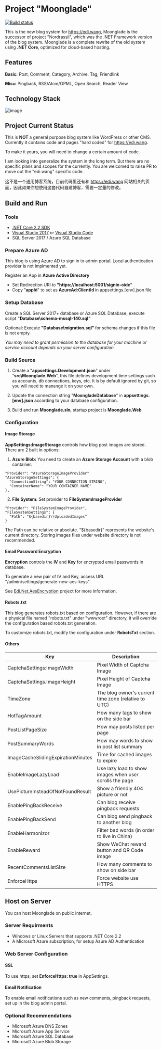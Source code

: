 ﻿# Project "Moonglade"

[![Build status](https://dev.azure.com/ediwang/EdiWang-GitHub-Builds/_apis/build/status/Moonglade-Master-CI)](https://dev.azure.com/ediwang/EdiWang-GitHub-Builds/_build/latest?definitionId=50)

This is the new blog system for https://edi.wang, Moonglade is the successor of project "Nordrassil", which was the .NET Framework version of the blog system. Moonglade is a complete rewrite of the old system using **.NET Core**, optimized for cloud-based hosting.

## Features

**Basic:** Post, Comment, Category, Archive, Tag, Friendlink

**Misc:** Pingback, RSS/Atom/OPML, Open Search, Reader View

## Technology Stack

![image](https://ediwangstorage.blob.core.windows.net/web-assets/ediwang-azure-arch.png)

## Project Current Status

This is **NOT** a general purpose blog system like WordPress or other CMS. Currently it contains code and pages "hard coded" for https://edi.wang.

To make it yours, you will need to change a certain amount of code.

I am looking into generalize the system in the long term. But there are no specific plans and scopes for the currently. You are welcomed to raise PR to move out the "edi.wang" specific code.

这不是一个通用博客系统，目前代码里还有和 https://edi.wang 网站相关的页面，因此如果你想使用这套代码自建博客，需要一定量的修改。

## Build and Run

### Tools
- [.NET Core 2.2 SDK](http://dot.net)
- [Visual Studio 2017](https://visualstudio.microsoft.com/) or [Visual Studio Code](https://code.visualstudio.com/)
- SQL Server 2017 / Azure SQL Database

### Prepare Azure AD

This blog is using Azure AD to sign in to admin portal. Local authentication provider is not implmented yet. 

Register an App in **Azure Active Directory**
- Set Redirection URI to **"https://localhost:5001/signin-oidc"**
- Copy "**appId**" to set as **AzureAd:ClientId** in appsettings.[env].json file

### Setup Database

Create a SQL Server 2017+ database or Azure SQL Database, execute script  **"Database\schema-mssql-140.sql"** 

Optional: Execute **"Database\migration.sql"** for schema changes if this file is not empty.

*You may need to grant permission to the database for your machine or service account depends on your server configuration*

### Build Source

1. Create a "**appsettings.Development.json**" under "**src\Moonglade.Web**", this file defines development time settings such as accounts, db connections, keys, etc. It is by default ignored by git, so you will need to manange it on your own.

2. Update the connection string "**MoongladeDatabase**" in **appsettings.[env].json** according to your database configuration.

3. Build and run **Moonglade.sln**, startup project is **Moonglade.Web**

### Configuration

#### Image Storage
**AppSettings:ImageStorage** controls how blog post images are stored. There are 2 built in options:

1. **Azure Blob:** You need to create an **Azure Storage Account** with a blob container. 
```
"Provider": "AzureStorageImageProvider"
"AzureStorageSettings": {
  "ConnectionString": "YOUR CONNECTION STRING",
  "ContainerName": "YOUR CONTAINER NAME"
},
```

2. **File System:** Set provider to **FileSystemImageProvider**
```
"Provider": "FileSystemImageProvider",
"FileSystemSettings": {
  "Path": "${basedir}\\UploadedImages"
}
```
The Path can be relative or absolute. "$\{basedir\}" represents the website's current directory. Storing images files under website directory is not recommended. 

#### Email Password Encryption

**Encryption** controls the **IV** and **Key** for encrypted email passwords in database. 

To generate a new pair of IV and Key, access URL "/admin/settings/generate-new-aes-keys".

See [Edi.Net.AesEncryption](https://github.com/EdiWang/Edi.Net.AesEncryption) project for more information.

#### Robots.txt

This blog generates robots.txt based on configuration. However, if there are a physical file named "robots.txt" under "wwwroot" directory, it will override the configuration based robots.txt generation.

To customize robots.txt, modify the configuration under **RobotsTxt** section.

#### Others

Key | Description
--- | ---
CaptchaSettings:ImageWidth | Pixel Width of Captcha Image
CaptchaSettings.ImageHeight | Pixel Height of Captcha Image
TimeZone | The blog owner's current time zone (relative to UTC)
HotTagAmount | How many tags to show on the side bar
PostListPageSize | How may posts listed per page
PostSummaryWords | How may words to show in post list summary
ImageCacheSlidingExpirationMinutes | Time for cached images to expire
EnableImageLazyLoad | Use lazy load to show images when user scrolls the page
UsePictureInsteadOfNotFoundResult | Show a friendly 404 picture or not
EnablePingBackReceive | Can blog receive pingback requests
EnablePingBackSend | Can blog send pingback to another blog
EnableHarmonizor | Filter bad words (in order to live in China)
EnableReward | Show WeChat reward button and QR Code image
RecentCommentsListSize | How many comments to show on side bar
EnforceHttps | Force website use HTTPS

## Host on Server

You can host Moonglade on public internet.

### Server Requirments

- Windows or Linux Servers that supports .NET Core 2.2
- A Microsoft Azure subscription, for setup Azure AD Authentication

### Web Server Configuration

#### SSL

To use https, set **EnforceHttps: true** in AppSettings.

#### Email Notification

To enable email notifications such as new comments, pingback requests, set up in the blog admin portal.

### Optional Recommendations
- Microsoft Azure DNS Zones
- Microsoft Azure App Service
- Microsoft Azure SQL Database
- Microsoft Azure Blob Storage